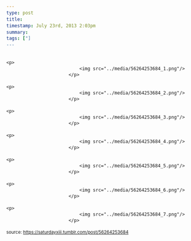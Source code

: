 ```yaml
---
type: post
title: 
timestamp: July 23rd, 2013 2:03pm
summary: 
tags: ["]
---
```


                
                
                
                                                                                       <p>
                               <img src="../media/56264253684_1.png"/>
                           </p>
                                                                                                                           <p>
                               <img src="../media/56264253684_2.png"/>
                           </p>
                                                                                                                           <p>
                               <img src="../media/56264253684_3.png"/>
                           </p>
                                                                                                                           <p>
                               <img src="../media/56264253684_4.png"/>
                           </p>
                                                                                                                           <p>
                               <img src="../media/56264253684_5.png"/>
                           </p>
                                                                                                                           <p>
                               <img src="../media/56264253684_6.png"/>
                           </p>
                                                                                                                           <p>
                               <img src="../media/56264253684_7.png"/>
                           </p>
                                                                                                            
                
                
                
                
                                
<small>source: https://saturdayxiii.tumblr.com/post/56264253684</small>